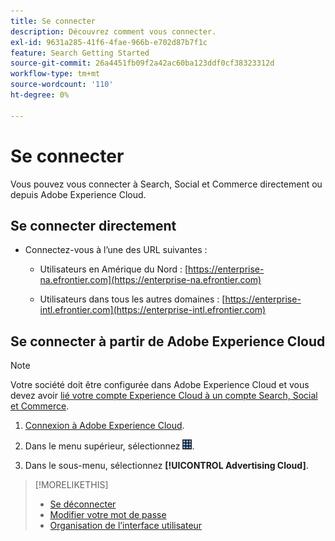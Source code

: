 ```yaml
---
title: Se connecter
description: Découvrez comment vous connecter.
exl-id: 9631a285-41f6-4fae-966b-e702d87b7f1c
feature: Search Getting Started
source-git-commit: 26a4451fb09f2a42ac60ba123ddf0cf38323312d
workflow-type: tm+mt
source-wordcount: '110'
ht-degree: 0%

---
```


# Se connecter

Vous pouvez vous connecter à Search, Social et Commerce directement ou depuis Adobe Experience Cloud.

## Se connecter directement

* Connectez-vous à l’une des URL suivantes :

   * Utilisateurs en Amérique du Nord : [https://enterprise-na.efrontier.com](https://enterprise-na.efrontier.com)

   * Utilisateurs dans tous les autres domaines : [https://enterprise-intl.efrontier.com](https://enterprise-intl.efrontier.com)

## Se connecter à partir de Adobe Experience Cloud

>[!NOTE]
>
>Votre société doit être configurée dans Adobe Experience Cloud et vous devez avoir [lié votre compte Experience Cloud à un compte Search, Social et Commerce](https://experiencecloud.adobe.com/resources/help/en_US/mcloud/organizations.html).

1. [Connexion à Adobe Experience Cloud](https://experienceleague.adobe.com/docs/core-services/interface/experience-cloud.html#signin).

1. Dans le menu supérieur, sélectionnez ![Sélecteur de solution](/help/search-social-commerce/assets/menu-icon.png "Sélecteur de solution").

1. Dans le sous-menu, sélectionnez **[!UICONTROL Advertising Cloud]**.

>[!MORELIKETHIS]
>
>* [Se déconnecter](sign-out.md)
>* [Modifier votre mot de passe](/help/search-social-commerce/tools/password-change.md)
>* [Organisation de l’interface utilisateur](user-interface.md)

